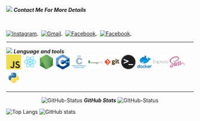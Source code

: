 <img height="40" src="https://media.giphy.com/media/UU1oMfQVxQB7dH4NiP/giphy.gif"><em>&nbsp;***Contact Me For More Details***</em> 

<br>
<p>
<a target="_blank" href="https://www.instagram.com/thanhlong8459/">
  <img align="center" alt="Instagram" width="36px" src="https://cdn.jsdelivr.net/npm/simple-icons@v3/icons/instagram.svg" />
</a>&nbsp;
<a target="_blank" href="mailto:codeinlife10@gmail.com">
  <img align="center" alt="Gmail" width="36px" src="https://cdn.jsdelivr.net/npm/simple-icons@v3/icons/gmail.svg" />
</a>&nbsp;
<a target="_blank" href="https://www.facebook.com/profile.php?id=100009936277808">
  <img align="center" alt="Facebook" width="36px" src="https://cdn.jsdelivr.net/npm/simple-icons@v3/icons/facebook.svg" />
</a>&nbsp;
<a target="_blank" href="https://www.messenger.com/t/100005874825075/">
  <img align="center" alt="Facebook" width="36px" src="https://cdn.jsdelivr.net/npm/simple-icons@3.13.0/icons/messenger.svg" />
</a>&nbsp;  
</p>
<hr>



<img height="40" src="https://media.giphy.com/media/UU1oMfQVxQB7dH4NiP/giphy.gif"><em>&nbsp;***Language and tools***</em> <br>
<code><img height="40" src="https://raw.githubusercontent.com/github/explore/80688e429a7d4ef2fca1e82350fe8e3517d3494d/topics/javascript/javascript.png"></code>
<code><img height="40" src="https://raw.githubusercontent.com/github/explore/80688e429a7d4ef2fca1e82350fe8e3517d3494d/topics/react/react.png"></code>
<code><img height="40" src="https://raw.githubusercontent.com/github/explore/80688e429a7d4ef2fca1e82350fe8e3517d3494d/topics/nodejs/nodejs.png"></code>
<code><img height="40" src="https://raw.githubusercontent.com/github/explore/80688e429a7d4ef2fca1e82350fe8e3517d3494d/topics/cpp/cpp.png"></code>
<code><img height="40" src="https://raw.githubusercontent.com/github/explore/80688e429a7d4ef2fca1e82350fe8e3517d3494d/topics/c/c.png"></code>
<code><img height="40" src="https://raw.githubusercontent.com/github/explore/80688e429a7d4ef2fca1e82350fe8e3517d3494d/topics/mongodb/mongodb.png"></code>
<code><img height="40" src="https://raw.githubusercontent.com/github/explore/80688e429a7d4ef2fca1e82350fe8e3517d3494d/topics/git/git.png"></code>
<code><img height="40" src="https://raw.githubusercontent.com/github/explore/80688e429a7d4ef2fca1e82350fe8e3517d3494d/topics/terminal/terminal.png"></code>
<code><img height="40" src="https://raw.githubusercontent.com/github/explore/80688e429a7d4ef2fca1e82350fe8e3517d3494d/topics/docker/docker.png"></code>
<code><img height="40" src="https://raw.githubusercontent.com/github/explore/80688e429a7d4ef2fca1e82350fe8e3517d3494d/topics/express/express.png"></code>
<code><img height="40" src="https://raw.githubusercontent.com/github/explore/80688e429a7d4ef2fca1e82350fe8e3517d3494d/topics/sass/sass.png"></code>
<code><img height="40" src="https://raw.githubusercontent.com/github/explore/80688e429a7d4ef2fca1e82350fe8e3517d3494d/topics/python/python.png"></code>

<hr>

<p align="center">
<img src="https://media.giphy.com/media/ywaZAiOqSiA4MjsB02/giphy.gif" width="40px" alt="GitHub-Status"/>&nbsp;<i><b>GitHub Stats</b></i>&nbsp;<img src="https://media.giphy.com/media/ywaZAiOqSiA4MjsB02/giphy.gif" width="40px" alt="GitHub-Status"/>
</p>


![Top Langs](https://github-readme-stats.vercel.app/api/top-langs/?username=codeinlife10&theme=tokyonight)
![GitHub stats](https://github-readme-stats.vercel.app/api?username=codeinlife10&show_icons=true&theme=tokyonight)

